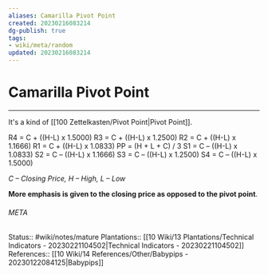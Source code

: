 ```yaml
---
aliases: Camarilla Pivot Point
created: 20230216083214
dg-publish: true
tags:
- wiki/meta/random
updated: 20230216083214
---
```

# Camarilla Pivot Point
---
It's a kind of [[100 Zettelkasten/Pivot Point\|Pivot Point]].

R4 = C + ((H-L) x 1.5000)
R3 = C + ((H-L) x 1.2500)
R2 = C + ((H-L) x 1.1666)
R1 = C + ((H-L) x 1.0833)
PP = (H + L + C) / 3
S1 = C – ((H-L) x 1.0833)
S2 = C – ((H-L) x 1.1666)
S3 = C – ((H-L) x 1.2500)
S4 = C – ((H-L) x 1.5000)

_C – Closing Price, H – High, L – Low_

**More emphasis is given to the closing price as opposed to the pivot point**.



###### META
Status:: #wiki/notes/mature 
Plantations:: [[10 Wiki/13 Plantations/Technical Indicators - 20230221104502\|Technical Indicators - 20230221104502]]
References:: [[10 Wiki/14 References/Other/Babypips - 20230122084125\|Babypips]]

